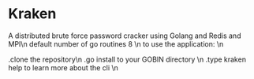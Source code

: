 # Kraken
A distributed brute force password cracker using Golang and Redis and MPI\n
default number of go routines 8 \n
to use the application: \n

  .clone the repository\n
  .go install to your GOBIN directory \n
  .type kraken help to learn more about the cli \n

